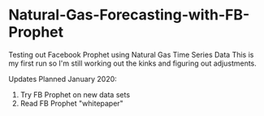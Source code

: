 # Natural-Gas-Forecasting-with-FB-Prophet
Testing out Facebook Prophet using Natural Gas Time Series Data
This is my first run so I'm still working out the kinks and figuring out adjustments.


Updates Planned January 2020:

1. Try FB Prophet on new data sets
2. Read FB Prophet "whitepaper"
